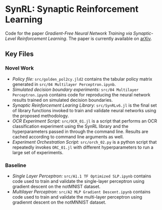 # SynRL: Synaptic Reinforcement Learning

Code for the paper _Gradient-Free Neural Network Training via Synaptic-Level Reinforcement Learning_. The paper is currently available on [arXiv](https://arxiv.org/abs/2105.14383).

## Key Files

### Novel Work
 - _Policy file:_ `src/golden_pol2cy.jld2` contains the tabular policy matrix generated in `src/04 Multilayer Perceptron.ipynb`.
 - _Simulated decision boundary experiments:_ `src/04 Multilayer Perceptron.ipynb` contains code for reproducing the neural network results trained on simulated decision boundaries. 
 - _Synaptic Reinforcement Learing Library:_ `src/SynRLv6.jl` is the final set of library functions invoked to train and validate neural networks using the proposed methodology.
 - _OCR Experiment Script:_ `src/OCR_01.jl` is a script that performs an OCR classification experiment using the SynRL library and the hyperparameters passed in through the command line. Results are cached according to command line arguments as well.
 - _Experiment Orchestration Script:_ `src/orch_02.py` is a python script that repeatedly invokes `ORC_01.jl` with different hyperparameters to run a large set of experiments. 

### Baseline
 - _Single Layer Perceptron:_ `src/A1.1 TF Optimized SLP.ipynb` contains code used to train and validate the single-layer perceptron using gradient descent on the notMNIST dataset. 
 - _Multilayer Perceptron:_ `src/A2 MLP Gradient Descent.ipynb` contains code used to train and validate the multi-layer perceptron using gradiennt descent on the notMNNIST dataset. 
